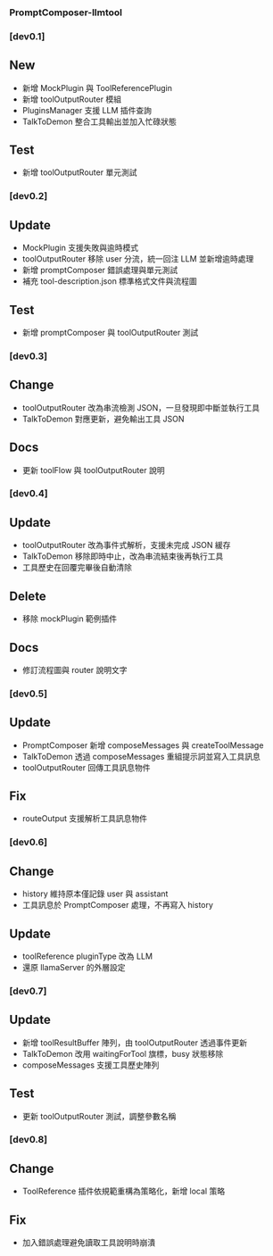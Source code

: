 ### PromptComposer-llmtool 
### [dev0.1]
## New
- 新增 MockPlugin 與 ToolReferencePlugin
- 新增 toolOutputRouter 模組
- PluginsManager 支援 LLM 插件查詢
- TalkToDemon 整合工具輸出並加入忙碌狀態
## Test
- 新增 toolOutputRouter 單元測試

### [dev0.2]
## Update
- MockPlugin 支援失敗與逾時模式
- toolOutputRouter 移除 user 分流，統一回注 LLM 並新增逾時處理
- 新增 promptComposer 錯誤處理與單元測試
- 補充 tool-description.json 標準格式文件與流程圖
## Test
- 新增 promptComposer 與 toolOutputRouter 測試

### [dev0.3]
## Change
- toolOutputRouter 改為串流檢測 JSON，一旦發現即中斷並執行工具
- TalkToDemon 對應更新，避免輸出工具 JSON
## Docs
- 更新 toolFlow 與 toolOutputRouter 說明

### [dev0.4]
## Update
- toolOutputRouter 改為事件式解析，支援未完成 JSON 緩存
- TalkToDemon 移除即時中止，改為串流結束後再執行工具
- 工具歷史在回覆完畢後自動清除
## Delete
- 移除 mockPlugin 範例插件
## Docs
- 修訂流程圖與 router 說明文字

### [dev0.5]
## Update
- PromptComposer 新增 composeMessages 與 createToolMessage
- TalkToDemon 透過 composeMessages 重組提示詞並寫入工具訊息
- toolOutputRouter 回傳工具訊息物件
## Fix
- routeOutput 支援解析工具訊息物件

### [dev0.6]
## Change
- history 維持原本僅記錄 user 與 assistant
- 工具訊息於 PromptComposer 處理，不再寫入 history
## Update
- toolReference pluginType 改為 LLM
- 還原 llamaServer 的外層設定

### [dev0.7]
## Update
- 新增 toolResultBuffer 陣列，由 toolOutputRouter 透過事件更新
- TalkToDemon 改用 waitingForTool 旗標，busy 狀態移除
- composeMessages 支援工具歷史陣列
## Test
- 更新 toolOutputRouter 測試，調整參數名稱

### [dev0.8]
## Change
- ToolReference 插件依規範重構為策略化，新增 local 策略
## Fix
- 加入錯誤處理避免讀取工具說明時崩潰